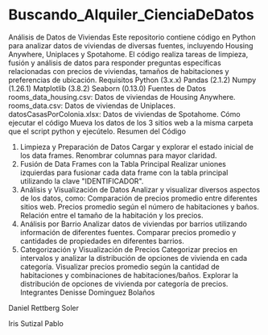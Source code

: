 # Buscando_Alquiler_CienciaDeDatos
Análisis de Datos de Viviendas
 Este repositorio contiene código en Python para analizar datos de viviendas de diversas fuentes,
 incluyendo Housing Anywhere, Uniplaces y Spotahome. El código realiza tareas de limpieza,
 fusión y análisis de datos para responder preguntas específicas relacionadas con precios de
 viviendas, tamaños de habitaciones y preferencias de ubicación.
 Requisitos
 Python (3.x.x)
 Pandas (2.1.2)
 Numpy (1.26.1)
 Matplotlib (3.8.2)
 Seaborn (0.13.0)
 Fuentes de Datos
 rooms_data_housing.csv: Datos de viviendas de Housing Anywhere.
 rooms_data.csv: Datos de viviendas de Uniplaces.
 datosCasasPorColonia.xlsx: Datos de viviendas de Spotahome.
 Cómo ejecutar el código
 Mueva los datos de los 3 sitios web a la misma carpeta que el script python y ejecútelo.
 Resumen del Código
 1. Limpieza y Preparación de Datos
 Cargar y explorar el estado inicial de los data frames.
 Renombrar columnas para mayor claridad.
 2. Fusión de Data Frames con la Tabla Principal
 Realizar uniones izquierdas para fusionar cada data frame con la tabla principal
 utilizando la clave "IDENTIFICADOR".
 3. Análisis y Visualización de Datos
 Analizar y visualizar diversos aspectos de los datos, como:
 Comparación de precios promedio entre diferentes sitios web.
 Precios promedio según el número de habitaciones y baños.
 Relación entre el tamaño de la habitación y los precios.
 4. Análisis por Barrio
 Analizar datos de viviendas por barrios utilizando información de diferentes fuentes.
 Comparar precios promedio y cantidades de propiedades en diferentes barrios.
 5. Categorización y Visualización de Precios
Categorizar precios en intervalos y analizar la distribución de opciones de vivienda
 en cada categoría.
 Visualizar precios promedio según la cantidad de habitaciones y combinaciones de
 habitaciones/baños.
 Explorar la distribución de opciones de vivienda por categoría de precios.
 Integrantes
 Denisse Dominguez Bolaños
 
Daniel Rettberg Soler
 
Iris Sutizal Pablo
